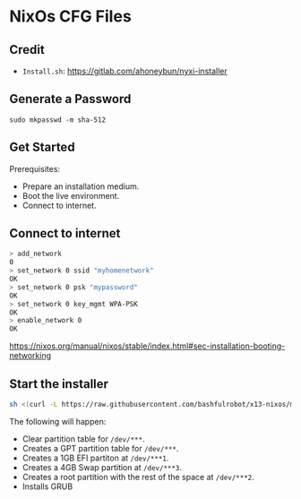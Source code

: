 # NixOs CFG Files

## Credit

- `Install.sh`: <https://gitlab.com/ahoneybun/nyxi-installer>

## Generate a Password

```
sudo mkpasswd -m sha-512
```

## Get Started

Prerequisites:

- Prepare an installation medium.
- Boot the live environment.
- Connect to internet.

## Connect to internet

```sh
> add_network
0
> set_network 0 ssid "myhomenetwork"
OK
> set_network 0 psk "mypassword"
OK
> set_network 0 key_mgmt WPA-PSK
OK
> enable_network 0
OK
```

<https://nixos.org/manual/nixos/stable/index.html#sec-installation-booting-networking>

## Start the installer

```sh
sh <(curl -L https://raw.githubusercontent.com/bashfulrobot/x13-nixos/main/install.sh)
```

The following will happen:

- Clear partition table for `/dev/***`.
- Creates a GPT partition table for `/dev/***`.
- Creates a 1GB EFI partiton at `/dev/***1`.
- Creates a 4GB Swap partition at `/dev/***3`.
- Creates a root partition with the rest of the space at `/dev/***2`.
- Installs GRUB
